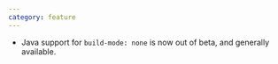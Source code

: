 ```yaml
---
category: feature
---
```

* Java support for `build-mode: none` is now out of beta, and generally available.
